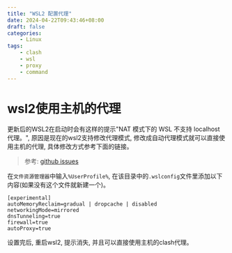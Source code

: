 ```yaml
---
title: "WSL2 配置代理"
date: 2024-04-22T09:43:46+08:00
draft: false
categories:
    - Linux
tags:
    - clash
    - wsl
    - proxy
    - command
---
```


# wsl2使用主机的代理

更新后的WSL2在启动时会有这样的提示"NAT 模式下的 WSL 不支持 localhost 代理。", 原因是现在的wsl2支持修改代理模式, 修改成自动代理模式就可以直接使用主机的代理, 具体修改方式参考下面的链接。

> 参考: [github issues](https://github.com/microsoft/WSL/issues/10753#issuecomment-1814839310)

在`文件资源管理器`中输入`%UserProfile%`, 在该目录中的`.wslconfig`文件里添加以下内容(如果没有这个文件就新建一个)。

```
[experimental]
autoMemoryReclaim=gradual | dropcache | disabled
networkingMode=mirrored
dnsTunneling=true
firewall=true
autoProxy=true
```

设置完后, 重启wsl2, 提示消失, 并且可以直接使用主机的clash代理。
